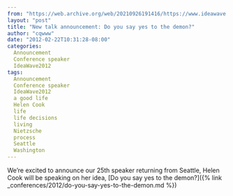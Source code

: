 ```yaml
---
from: "https://web.archive.org/web/20210926191416/https://www.ideawave.ca/new-talk-announcement-do-you-say-yes-to-the-demon/"
layout: "post"
title: "New talk announcement: Do you say yes to the demon?"
author: "cqwww"
date: "2012-02-22T10:31:28-08:00"
categories:
  Announcement
  Conference speaker
  IdeaWave2012
tags: 
  Announcement
  Conference speaker
  IdeaWave2012
  a good life
  Helen Cook
  life
  life decisions
  living
  Nietzsche
  process
  Seattle
  Washington
---
```


We’re excited to announce our 25th speaker returning from Seattle, Helen Cook will be speaking on her idea, [Do you say yes to the demon?]({% link _conferences/2012/do-you-say-yes-to-the-demon.md %})
